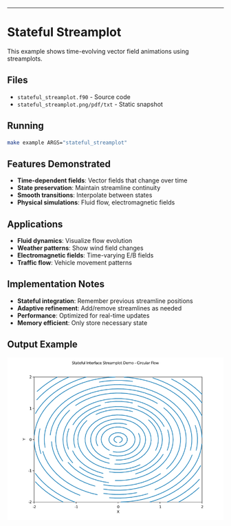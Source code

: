 ---

# Stateful Streamplot

This example shows time-evolving vector field animations using streamplots.

## Files

- `stateful_streamplot.f90` - Source code
- `stateful_streamplot.png/pdf/txt` - Static snapshot

## Running

```bash
make example ARGS="stateful_streamplot"
```

## Features Demonstrated

- **Time-dependent fields**: Vector fields that change over time
- **State preservation**: Maintain streamline continuity
- **Smooth transitions**: Interpolate between states
- **Physical simulations**: Fluid flow, electromagnetic fields

## Applications

- **Fluid dynamics**: Visualize flow evolution
- **Weather patterns**: Show wind field changes
- **Electromagnetic fields**: Time-varying E/B fields
- **Traffic flow**: Vehicle movement patterns

## Implementation Notes

- **Stateful integration**: Remember previous streamline positions
- **Adaptive refinement**: Add/remove streamlines as needed
- **Performance**: Optimized for real-time updates
- **Memory efficient**: Only store necessary state

## Output Example

![Stateful Streamplot](../media/examples/stateful_streamplot.png)
